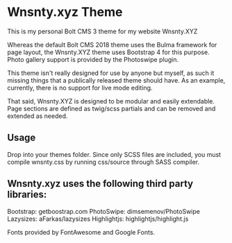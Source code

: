 # Wnsnty.xyz Theme

This is my personal Bolt CMS 3 theme for my website Wnsnty.XYZ

Whereas the default Bolt CMS 2018 theme uses the Bulma framework for page layout, the Wnsnty.XYZ theme uses Bootstrap 4 for this purpose. Photo gallery support is provided by the Photoswipe plugin.

This theme isn't really designed for use by anyone but myself, as such it missing things that a publically released theme should have. As an example, currently, there is no support for live mode editing.

That said, Wnsnty.XYZ is designed to be modular and easily extendable. Page sections are defined as twig/scss partials and can be removed and extended as needed.

## Usage

Drop into your themes folder. Since only SCSS files are included, you must compile wnsnty.css by running css/source through SASS compiler.

## Wnsnty.xyz uses the following third party libraries:
Bootstrap: getboostrap.com
PhotoSwipe: dimsemenov/PhotoSwipe
Lazysizes:  aFarkas/lazysizes
Highlightjs:  highlightjs/highlight.js

Fonts provided by FontAwesome and Google Fonts.